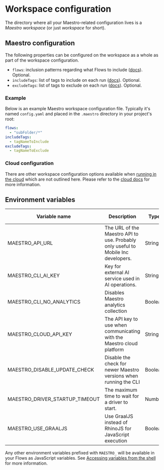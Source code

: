 # Workspace configuration

The directory where all your Maestro-related configuration lives is a _Maestro workspace_ (or just _workspace_ for short).

## Maestro configuration

The following properties can be configured on the workspace as a whole as part of the workspace configuration.

* `flows`: inclusion patterns regarding what Flows to include ([docs](../../cli/test-suites-and-reports.md#controlling-what-tests-to-include)). Optional.
* `includeTags`: list of tags to include on each run ([docs](../../cli/tags.md#global-tags)). Optional.
* `excludeTags`: list of tags to exclude on each run ([docs](../../cli/tags.md#global-tags)). Optional.

### Example

Below is an example Maestro workspace configuration file. Typically it's named `config.yaml` and placed in the `.maestro` directory in your project's root:

```yaml
flows:
  - "subFolder/*"
includeTags:
  - tagNameToInclude
excludeTags:
  - tagNameToExclude
```

### Cloud configuration

There are other workspace configuration options available when [running in the cloud](../../cloud/run-maestro-tests-in-the-cloud.md) which are not outlined here. Please refer to the [cloud docs](../../cloud/run-maestro-tests-in-the-cloud.md) for more information.

## Environment variables

| Variable name                     | Description                                                                       | Type    | Default                  | Further reading                                              |
| --------------------------------- | --------------------------------------------------------------------------------- | ------- | ------------------------ | ------------------------------------------------------------ |
| MAESTRO\_API\_URL                 | The URL of the Maestro API to use. Probably only useful to Mobile Inc developers. | String  | `https://api.mobile.dev` | -                                                            |
| MAESTRO\_CLI\_AI\_KEY             | Key for external AI service used in AI operations.                                | String  | -                        | [Docs](ai-configuration.md)                                  |
| MAESTRO\_CLI\_NO\_ANALYTICS       | Disables Maestro analytics collection                                             | Boolean | `false`                  | -                                                            |
| MAESTRO\_CLOUD\_API\_KEY          | The API key to use when communicating with the Maestro cloud platform             | String  | -                        | [Docs](../../cloud/run-maestro-tests-in-the-cloud.md)        |
| MAESTRO\_DISABLE\_UPDATE\_CHECK   | Disable the check for newer Maestro versions when running the CLI                 | Boolean | `false`                  | -                                                            |
| MAESTRO\_DRIVER\_STARTUP\_TIMEOUT | The maximum time to wait for a driver to start.                                   | Number  | `15000`                  | [Docs](../../advanced/configuring-maestro-driver-timeout.md) |
| MAESTRO\_USE\_GRAALJS             | Use GraalJS instead of RhinoJS for JavaScript execution                           | Boolean | `false`                  | [Docs](../../advanced/javascript/graaljs-support.md)         |

Any other environment variables prefixed with `MAESTRO_` will be available in your Flows as JavaScript variables. See [Accessing variables from the shell](../../advanced/parameters-and-constants.md#accessing-variables-from-the-shell) for more information.

